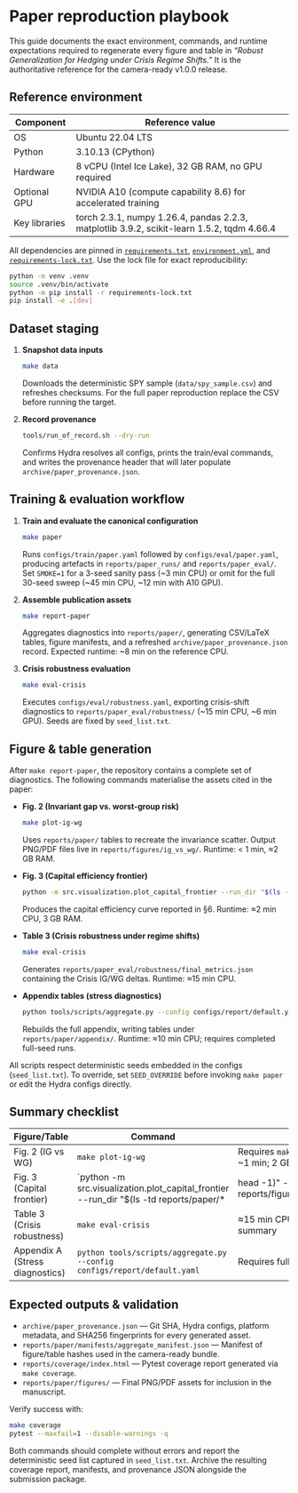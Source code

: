 # Paper reproduction playbook

This guide documents the exact environment, commands, and runtime expectations required to regenerate every figure and table in *“Robust Generalization for Hedging under Crisis Regime Shifts.”* It is the authoritative reference for the camera-ready v1.0.0 release.

## Reference environment

| Component | Reference value |
| --- | --- |
| OS | Ubuntu 22.04 LTS |
| Python | 3.10.13 (CPython) |
| Hardware | 8 vCPU (Intel Ice Lake), 32 GB RAM, no GPU required |
| Optional GPU | NVIDIA A10 (compute capability 8.6) for accelerated training |
| Key libraries | torch 2.3.1, numpy 1.26.4, pandas 2.2.3, matplotlib 3.9.2, scikit-learn 1.5.2, tqdm 4.66.4 |

All dependencies are pinned in [`requirements.txt`](../requirements.txt), [`environment.yml`](../environment.yml), and [`requirements-lock.txt`](../requirements-lock.txt). Use the lock file for exact reproducibility:

```bash
python -m venv .venv
source .venv/bin/activate
python -m pip install -r requirements-lock.txt
pip install -e .[dev]
```

## Dataset staging

1. **Snapshot data inputs**
   ```bash
   make data
   ```
   Downloads the deterministic SPY sample (`data/spy_sample.csv`) and refreshes checksums. For the full paper reproduction replace the CSV before running the target.

2. **Record provenance**
   ```bash
   tools/run_of_record.sh --dry-run
   ```
   Confirms Hydra resolves all configs, prints the train/eval commands, and writes the provenance header that will later populate `archive/paper_provenance.json`.

## Training & evaluation workflow

1. **Train and evaluate the canonical configuration**
   ```bash
   make paper
   ```
   Runs `configs/train/paper.yaml` followed by `configs/eval/paper.yaml`, producing artefacts in `reports/paper_runs/` and `reports/paper_eval/`. Set `SMOKE=1` for a 3-seed sanity pass (~3 min CPU) or omit for the full 30-seed sweep (~45 min CPU, ~12 min with A10 GPU).

2. **Assemble publication assets**
   ```bash
   make report-paper
   ```
   Aggregates diagnostics into `reports/paper/`, generating CSV/LaTeX tables, figure manifests, and a refreshed `archive/paper_provenance.json` record. Expected runtime: ~8 min on the reference CPU.

3. **Crisis robustness evaluation**
   ```bash
   make eval-crisis
   ```
   Executes `configs/eval/robustness.yaml`, exporting crisis-shift diagnostics to `reports/paper_eval/robustness/` (~15 min CPU, ~6 min GPU). Seeds are fixed by `seed_list.txt`.

## Figure & table generation

After `make report-paper`, the repository contains a complete set of diagnostics. The following commands materialise the assets cited in the paper:

- **Fig. 2 (Invariant gap vs. worst-group risk)**
  ```bash
  make plot-ig-wg
  ```
  Uses `reports/paper/` tables to recreate the invariance scatter. Output PNG/PDF files live in `reports/figures/ig_vs_wg/`. Runtime: < 1 min, ≈2 GB RAM.

- **Fig. 3 (Capital efficiency frontier)**
  ```bash
  python -m src.visualization.plot_capital_frontier --run_dir "$(ls -td reports/paper/* | head -1)" --out_dir reports/figures/capital_frontier
  ```
  Produces the capital efficiency curve reported in §6. Runtime: ≈2 min CPU, 3 GB RAM.

- **Table 3 (Crisis robustness under regime shifts)**
  ```bash
  make eval-crisis
  ```
  Generates `reports/paper_eval/robustness/final_metrics.json` containing the Crisis IG/WG deltas. Runtime: ≈15 min CPU.

- **Appendix tables (stress diagnostics)**
  ```bash
  python tools/scripts/aggregate.py --config configs/report/default.yaml
  ```
  Rebuilds the full appendix, writing tables under `reports/paper/appendix/`. Runtime: ≈10 min CPU; requires completed full-seed runs.

All scripts respect deterministic seeds embedded in the configs (`seed_list.txt`). To override, set `SEED_OVERRIDE` before invoking `make paper` or edit the Hydra configs directly.

## Summary checklist

| Figure/Table | Command | Notes |
|---------------|----------|-------|
| Fig. 2 (IG vs WG) | `make plot-ig-wg` | Requires `make report-paper`; ~1 min; 2 GB RAM |
| Fig. 3 (Capital frontier) | `python -m src.visualization.plot_capital_frontier --run_dir "$(ls -td reports/paper/* | head -1)" --out_dir reports/figures/capital_frontier` | Ensure `make report-paper`; ~2 min |
| Table 3 (Crisis robustness) | `make eval-crisis` | ≈15 min CPU; produces JSON summary |
| Appendix A (Stress diagnostics) | `python tools/scripts/aggregate.py --config configs/report/default.yaml` | Requires full seed sweep |

## Expected outputs & validation

- `archive/paper_provenance.json` — Git SHA, Hydra configs, platform metadata, and SHA256 fingerprints for every generated asset.
- `reports/paper/manifests/aggregate_manifest.json` — Manifest of figure/table hashes used in the camera-ready bundle.
- `reports/coverage/index.html` — Pytest coverage report generated via `make coverage`.
- `reports/paper/figures/` — Final PNG/PDF assets for inclusion in the manuscript.

Verify success with:

```bash
make coverage
pytest --maxfail=1 --disable-warnings -q
```

Both commands should complete without errors and report the deterministic seed list captured in `seed_list.txt`. Archive the resulting coverage report, manifests, and provenance JSON alongside the submission package.
